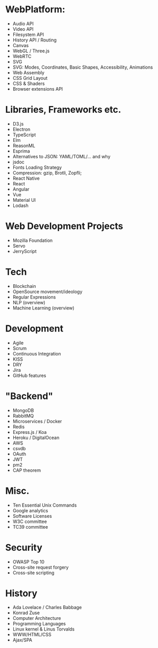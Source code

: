 WebPlatform: 
=========================== 
* Audio API 
* Video API 
* Filesystem API 
* History API / Routing 
* Canvas 
* WebGL / Three.js 
* WebRTC 
* SVG 
* SVG: Modes, Coordinates, Basic Shapes, Accessibility, Animations
* Web Assembly 
* CSS Grid Layout 
* CSS & Shaders 
* Browser extensions API 
 
Libraries, Frameworks etc. 
=========================== 
* D3.js 
* Electron 
* TypeScript
* Elm
* ReasonML
* Esprima 
* Alternatives to JSON: YAML/TOML/... and why 
* jsdoc 
* Fonts Loading Strategy
* Compression: gzip, Brotli, Zopfli;
* React Native
* React
* Angular
* Vue
* Material UI
* Lodash
 
Web Development Projects 
=========================== 
* Mozilla Foundation 
* Servo 
* JerryScript 
 
Tech 
=========================== 
* Blockchain 
* OpenSource movement/ideology 
* Regular Expressions 
* NLP (overview) 
* Machine Learning (overview) 
 
Development 
=========================== 
* Agile 
* Scrum 
* Continuous Integration  
* KISS 
* DRY 
* Jira 
* GitHub features 
 
"Backend" 
=========================== 
* MongoDB 
* RabbitMQ 
* Microservices / Docker 
* Redis 
* Express.js / Koa 
* Heroku / DigitalOcean 
* AWS 
* csvdb 
* OAuth 
* JWT 
* pm2 
* CAP theorem 
 
Misc.  
=========================== 
* Ten Essential Unix Commands 
* Google analytics 
* Software Licenses 
* W3C committee 
* TC39 committee
 
Security 
=========================== 
* OWASP Top 10 
* Cross-site request forgery 
* Cross-site scripting 
 
History 
=========================== 
* Ada Lovelace / Charles Babbage 
* Konrad Zuse 
* Computer Architecture 
* Programming Languages 
* Linux kernel & Linus Torvalds 
* WWW/HTML/CSS 
* Ajax/SPA  
